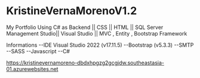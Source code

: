 # KristineVernaMorenoV1.2
My Portfolio Using C# as Backend || CSS || HTML || SQL Server Management Studio|| Visual Studio || MVC , Entity , Bootstrap Framework

Informations
--IDE Visual Studio 2022 (v17.11.5)
--Bootstrap (v5.3.3)
--SMTP
--SASS
--Javascript
--C#

https://kristinevernamoreno-dbdxhpgzg2gcgjdw.southeastasia-01.azurewebsites.net

